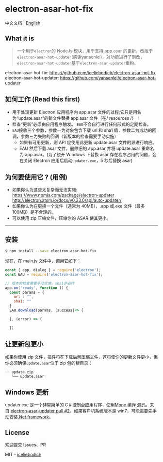 # electron-asar-hot-fix


中文文档 | [English](README.md)

## What it is

> 一个用于`electron`的 NodeJs 模块，用于支持 app.asar 的更新，改版于`electron-asar-hot-updater`(感谢yansenlei)，对功能进行了删改，`electron-asar-hot-updater`基于`electron-asar-updater`重构。

electron-asar-hot-fix: https://github.com/iceliebodich/electron-asar-hot-fix
electron-asar-hot-updater: https://github.com/yansenlei/electron-asar-hot-updater

## 如何工作 (Read this first)

- 用于处理更新 Electron 应用程序内 app.asar 文件的过程;它只是用名为“update.asar”的新文件替换 app.asar 文件（在/ resources /）！
- 检查“更新”必须由应用程序触发。 `EAU`不会自行进行任何形式的定期检查。
- `EAU`接收三个参数，参数一为对象包含下载 url 和 sha1 值，参数二为成功的回调，参数三为失败的回调（新版本的检查需要手动实施）
  - 如果有可用更新，则 API 应使用此更新 update.asar 文件的源进行响应。
  - EAU 然后下载.asar 文件，删除旧的 app.asar 并将 update.asar 重命名为 app.asar。(为了绕开 Windows 下替换 asar 存在程序占用的问题，会在关闭 Electron 应用后启动`updater.exe`，5 秒后替换 asar)

## 为何要使用它 ? (用例)

- 如果你认为这些太复杂而无法实施: https://www.npmjs.com/package/electron-updater http://electron.atom.io/docs/v0.33.0/api/auto-updater/
- 如果你认为在更换一个文件（通常为 40MB），.app 或.exe 文件（最多 100MB）是不合理的。
- 可以使用 zip 压缩文件，压缩你的 ASAR 使其更小。

---

## 安装

```bash
$ npm install --save electron-asar-hot-fix
```

现在，在 main.js 文件中，调用它如下：

```js
const { app, dialog } = require('electron');
const EAU = require('electron-asar-hot-fix');

// 版本的检查需要手动实施，sha1非必传
app.on('ready', function () {
  const params = {
    url : "",
    sha1: ""
  }
  EAU.download(params, (success)=> {

  }, (error) => {

  })
```

## 让更新包更小

如果你使用 zip 文件，插件将在下载后解压缩文件，这将使你的更新文件更小，但你必须确保`update.asar`位于 zip 包的根目录：

```
── update.zip
   └── update.asar
```

## Windows 更新

updater.exe 是一个非常简单的 C＃控制台应用程序，使用[Mono](http://www.mono-project.com) 编译 [源码](./updater.cs)。来自 [electron-asar-updater pull #2](https://github.com/whitesmith/electron-asar-updater/pull/2)。如果客户机系统版本是 win7，可能需要先手动安装[.Net framework](https://dotnet.microsoft.com/download/dotnet-framework)。

## License

欢迎提交 Issues、PR

MIT - [iceliebodich](https://github.com/iceliebodich)
